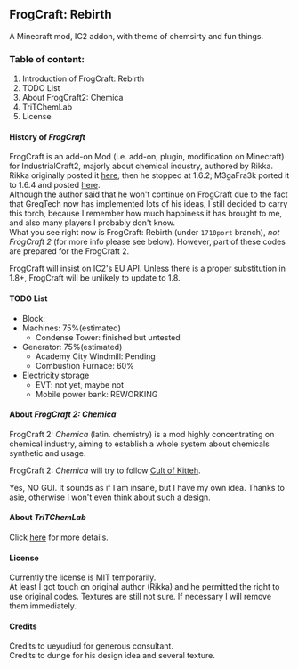 ## FrogCraft: Rebirth
A Minecraft mod, IC2 addon, with theme of chemsirty and fun things.

### Table of content:  
 1. Introduction of FrogCraft: Rebirth
 2. TODO List
 3. About FrogCraft2: Chemica
 4. TriTChemLab
 5. License
 
#### History of _FrogCraft_
FrogCraft is an add-on Mod (i.e. add-on, plugin, modification on Minecraft) for IndustrialCraft2, majorly about chemical industry, authored by Rikka. Rikka originally posted it [here][link_origin], then he stopped at 1.6.2; M3gaFra3k ported it to 1.6.4 and posted [here][link_164port].  
Although the author said that he won't continue on FrogCraft due to the fact that GregTech now has implemented lots of his ideas, I still decided to carry this torch, because I remember how much happiness it has brought to me, and also many players I probably don't know.  
What you see right now is FrogCraft: Rebirth (under `1710port` branch), *not FrogCraft 2* (for more info please see below). However, part of these codes are prepared for the FrogCraft 2.  

FrogCraft will insist on IC2's EU API. Unless there is a proper substitution in 1.8+, FrogCraft will be unlikely to update to 1.8.

#### TODO List
* Block:
 * Machines: 75%(estimated)  
    * Condense Tower: finished but untested 
 * Generator: 75%(estimated)  
    * Academy City Windmill: Pending 
    * Combustion Furnace: 60% 
 * Electricity storage  
    * EVT: not yet, maybe not
    * Mobile power bank: REWORKING

#### About _FrogCraft 2: Chemica_
FrogCraft 2: *Chemica* (latin. chemistry) is a mod highly concentrating on chemical industry, aiming to establish a whole system about chemicals synthetic and usage. 

FrogCraft 2: *Chemica* will try to follow [Cult of Kitteh](http://asie.pl/kitteh/). 

Yes, NO GUI. It sounds as if I am insane, but I have my own idea. 
Thanks to asie, otherwise I won't even think about such a design.

#### About _TriTChemLab_
Click [here][TriTChemLab] for more details.

#### License
Currently the license is MIT temporarily.  
At least I got touch on original author (Rikka) and he permitted the right to use original codes. Textures are still not sure. If necessary I will remove them immediately.

#### Credits
Credits to ueyudiud for generous consultant.  
Credits to dunge for his design idea and several texture.

[link_origin]: http://forum.industrial-craft.net/index.php?page=Thread&threadID=9458
[link_164port]: http://forum.industrial-craft.net/index.php?page=Thread&threadID=10447
[TriTChemLab]: https://github.com/FrogCraft-Rebirth/ChemLab
